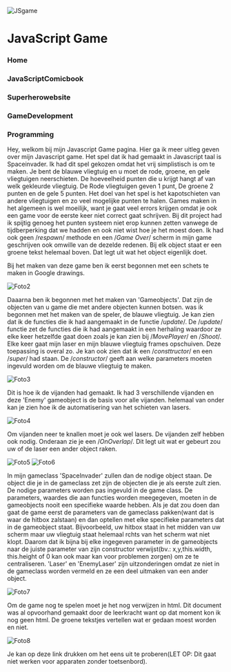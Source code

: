 ![JSgame](../CSS%20docs/Fotos/JSgame%20foto%201.png)

# JavaScript Game

### Home
### JavaScriptComicbook
### Superherowebsite
### GameDevelopment
### Programming

Hey, welkom bij mijn Javascript Game pagina. Hier ga ik meer uitleg geven over mijn Javascript game. Het spel dat ik had gemaakt in Javascript taal is Spaceinvader. Ik had dit spel gekozen omdat het vrij simplistisch is om te maken. Je bent de blauwe vliegtuig en u moet de rode, groene, en gele vliegtuigen neerschieten. De hoeveelheid punten die u krijgt hangt af van welk gekleurde vliegtuig. De Rode vliegtuigen geven 1 punt, De groene 2 punten en de gele 5 punten. Het doel van het spel is het kapotschieten van andere vliegtuigen en zo veel mogelijke punten te halen. Games maken in het algemeen is wel moeilijk, want je gaat veel errors krijgen omdat je ook een game voor de eerste keer niet correct gaat schrijven. Bij dit project had ik spijtig genoeg het punten systeem niet erop kunnen zetten vanwege de tijdberperking dat we hadden en ook niet wist hoe je het moest doen. Ik had ook geen /_respawn_/ methode en een /_Game Over_/ scherm in mijn game geschrijven ook omwille van de dezelde redenen. Bij elk object staat er een groene tekst helemaal boven. Dat legt uit wat het object eigenlijk doet.

Bij het maken van deze game ben ik eerst begonnen met een schets te maken in Google drawings.

![Foto2](../Fotos/JSgame%20foto%202.png)

Daaarna ben ik begonnen met het maken van 'Gameobjects'. Dat zijn de objecten van u game die met andere objecten kunnen botsen. was ik begonnen met het maken van de speler, de blauwe vliegtuig. Je kan zien dat ik de functies die ik had aangemaakt in de functie /_update_/. De /_update_/ functie zet de functies die ik had aangemaakt in een herhaling waardoor ze elke keer hetzelfde gaat doen zoals je kan zien bij /_MovePlayer_/ en /_Shoot_/. Elke keer gaat mijn laser en mijn blauwe vliegtuig frames opschuiven. Deze toepassing is overal zo. Je kan ook zien dat ik een /_consttructor_/ en een /_super_/ had staan. De /_constructor_/ geeft aan welke parameters moeten ingevuld worden om de blauwe vliegtuig te maken.

![Foto3](../Fotos/JSgame%20foto%203.png)

Dit is hoe ik de vijanden had gemaakt. Ik had 3 verschillende vijanden en deze 'Enemy' gameobject is de basis voor alle vijanden. helemaal van onder kan je zien hoe ik de automatisering van het schieten van lasers.

![Foto4](../Fotos/JSgame%20foto%204.png)

Om vijanden neer te knallen moet je ook wel lasers. De vijanden zelf hebben ook nodig. Onderaan zie je een /_OnOverlap_/. Dit legt uit wat er gebeurt zou uw of de laser een ander object raken.

![Foto5](../Fotos/JSgame%20foto%205.png) ![Foto6](../Fotos/JScomicbook%20foto%206.png)

In mijn gameclass 'SpaceInvader' zullen dan de nodige object staan. De object die je in de gameclass zet zijn de objecten die je als eerste zult zien. De nodige parameters worden pas ingevuld in de game class. De parameters, waardes die aan functies worden meegegeven, moeten in de gameobjects nooit een specifieke waarde hebben. Als je dat zou doen dan gaat de game eerst de parameters van de gameclass pakken(want dat is waar de hitbox zalstaan) en dan optellen met elke specifieke parameters dat in de gameobject staat. Bijvoorbeeld, uw hitbox staat in het midden van uw scherm maar uw vliegtuig staat helemaal rchts van het scherm wat niet klopt. Daarom dat ik bijna bij elke ingegeven parameter in de gameobjects naar de juiste parameter van zijn constructor verwijst(bv.: x,y,this.width, this.height of 0 kan ook maar kan voor problemen zorgen) om ze te centraliseren. 'Laser' en 'EnemyLaser' zijn uitzonderingen omdat ze niet in de gameclass worden vermeld en ze een deel uitmaken van een ander object.

![Foto7](../Fotos/JSgame%20foto%207.png)

Om de game nog te spelen moet je het nog verwijzen in html. Dit document was al opvoorhand gemaakt door de leerkracht want op dat moment kon ik nog geen html. De groene tekstjes vertellen wat er gedaan moest worden en niet.

![Foto8](../Fotos/JSgame%20foto%208.png)

Je kan op deze link drukken om het eens uit te proberen(LET OP: Dit gaat niet werken voor apparaten zonder toetsenbord).